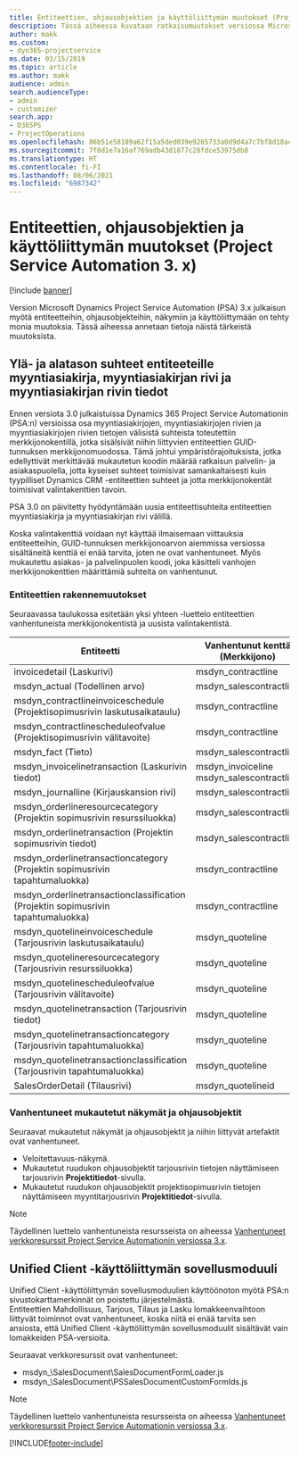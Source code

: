 ```yaml
---
title: Entiteettien, ohjausobjektien ja käyttöliittymän muutokset (Project Service Automation 3. x)
description: Tässä aiheessa kuvataan ratkaisumuutokset versiossa Microsoft Dynamics Project Service Automation 3.x.
author: makk
ms.custom:
- dyn365-projectservice
ms.date: 03/15/2019
ms.topic: article
ms.author: makk
audience: admin
search.audienceType:
- admin
- customizer
search.app:
- D365PS
- ProjectOperations
ms.openlocfilehash: 86b51e58189a62f15a5ded039e9265733a0d9d4a7c7bf8d18ac46aadf1d2a931
ms.sourcegitcommit: 7f8d1e7a16af769adb43d1877c28fdce53975db8
ms.translationtype: HT
ms.contentlocale: fi-FI
ms.lasthandoff: 08/06/2021
ms.locfileid: "6987342"
---
```

# <a name="entity-control-and-user-interface-changes-project-service-automation-3x"></a>Entiteettien, ohjausobjektien ja käyttöliittymän muutokset (Project Service Automation 3. x)

[!include [banner](../../includes/psa-now-project-operations.md)]


Version Microsoft Dynamics Project Service Automation (PSA) 3.x julkaisun myötä entiteetteihin, ohjausobjekteihin, näkymiin ja käyttöliittymään on tehty monia muutoksia. Tässä aiheessa annetaan tietoja näistä tärkeistä muutoksista.

## <a name="parent-child-relationships-for-sales-document-sales-document-line-sales-document-line-detail-entities"></a>Ylä- ja alatason suhteet entiteeteille myyntiasiakirja, myyntiasiakirjan rivi ja myyntiasiakirjan rivin tiedot
Ennen versiota 3.0 julkaistuissa Dynamics 365 Project Service Automationin (PSA:n) versioissa osa myyntiasiakirjojen, myyntiasiakirjojen rivien ja myyntiasiakirjojen rivien tietojen välisistä suhteista toteutettiin merkkijonokentillä, jotka sisälsivät niihin liittyvien entiteettien GUID-tunnuksen merkkijonomuodossa. Tämä johtui ympäristörajoituksista, jotka edellyttivät merkittävää mukautetun koodin määrää ratkaisun palvelin- ja asiakaspuolella, jotta kyseiset suhteet toimisivat samankaltaisesti kuin tyypilliset Dynamics CRM -entiteettien suhteet ja jotta merkkijonokentät toimisivat valintakenttien tavoin.

PSA 3.0 on päivitetty hyödyntämään uusia entiteettisuhteita entiteettien myyntiasiakirja ja myyntiasiakirjan rivi välillä.

Koska valintakenttiä voidaan nyt käyttää ilmaisemaan viittauksia entiteetteihin, GUID-tunnuksen merkkijonoarvon aiemmissa versiossa sisältäneitä kenttiä ei enää tarvita, joten ne ovat vanhentuneet. Myös mukautettu asiakas- ja palvelinpuolen koodi, joka käsitteli vanhojen merkkijonokenttien määrittämiä suhteita on vanhentunut.

### <a name="entity-schema-changes"></a>Entiteettien rakennemuutokset
Seuraavassa taulukossa esitetään yksi yhteen -luettelo entiteettien vanhentuneista merkkijonokentistä ja uusista valintakentistä. 

 Entiteetti |   Vanhentunut kenttä (Merkkijono) | Uusi kenttä (Valinta)
--- | --- | ---
invoicedetail (Laskurivi) |  msdyn_contractline |    msdyn_contractlineid
msdyn_actual (Todellinen arvo) | msdyn_salescontractline |   msdyn_salescontractlineid
msdyn_contractlineinvoiceschedule (Projektisopimusrivin laskutusaikataulu) |    msdyn_contractline |    msdyn_contractlineid
msdyn_contractlinescheduleofvalue (Projektisopimusrivin välitavoite) |   msdyn_contractline |    msdyn_contractlineid
msdyn_fact (Tieto) | msdyn_salescontractline |   msdyn_salescontractlineid
msdyn_invoicelinetransaction (Laskurivin tiedot) | msdyn_invoiceline <br> msdyn_salescontractline | msdyn_invoicelineid <br> msdyn_salescontractlineid
msdyn_journalline (Kirjauskansion rivi) |  msdyn_salescontractline |   msdyn_salescontractlineid
msdyn_orderlineresourcecategory (Projektin sopimusrivin resurssiluokka) | msdyn_salescontractline |   msdyn_contractlineid
msdyn_orderlinetransaction (Projektin sopimusrivin tiedot) | msdyn_salescontractline |   msdyn_salescontractlineid
msdyn_orderlinetransactioncategory (Projektin sopimusrivin tapahtumaluokka) |   msdyn_contractline |    msdyn_contractlineid
msdyn_orderlinetransactionclassification (Projektin sopimusrivin tapahtumaluokka) |   msdyn_contractline |    msdyn_contractlineid
msdyn_quotelineinvoiceschedule (Tarjousrivin laskutusaikataulu) |  msdyn_quoteline |   msdyn_quotelineid
msdyn_quotelineresourcecategory (Tarjousrivin resurssiluokka) |    msdyn_quoteline |   msdyn_quotelineid
msdyn_quotelinescheduleofvalue (Tarjousrivin välitavoite) | msdyn_quoteline |   msdyn_quotelineid
msdyn_quotelinetransaction (Tarjousrivin tiedot) |    msdyn_quoteline |   msdyn_quotelineid
msdyn_quotelinetransactioncategory (Tarjousrivin tapahtumaluokka) |  msdyn_quoteline |   msdyn_quotelineid
msdyn_quotelinetransactionclassification (Tarjousrivin tapahtumaluokka) |  msdyn_quoteline |   msdyn_quotelineid
SalesOrderDetail (Tilausrivi) | msdyn_quotelineid | msdyn_quoteline 

### <a name="deprecated-custom-views-and-controls"></a>Vanhentuneet mukautetut näkymät ja ohjausobjektit
Seuraavat mukautetut näkymät ja ohjausobjektit ja niihin liittyvät artefaktit ovat vanhentuneet.

- Veloitettavuus-näkymä.
- Mukautetut ruudukon ohjausobjektit tarjousrivin tietojen näyttämiseen tarjousrivin **Projektitiedot**-sivulla.
- Mukautetut ruudukon ohjausobjektit projektisopimusrivin tietojen näyttämiseen myyntitarjousrivin **Projektitiedot**-sivulla.

> [!NOTE]
> Täydellinen luettelo vanhentuneista resursseista on aiheessa [Vanhentuneet verkkoresurssit Project Service Automationin versiossa 3.x](../developer-guides/web-resources-deprecated-v3.x.md).

## <a name="unified-client-interface-app-module"></a>Unified Client -käyttöliittymän sovellusmoduuli
Unified Client -käyttöliittymän sovellusmoduulien käyttöönoton myötä PSA:n sivustokarttamerkinnät on poistettu järjestelmästä.  
Entiteettien Mahdollisuus, Tarjous, Tilaus ja Lasku lomakkeenvaihtoon liittyvät toiminnot ovat vanhentuneet, koska niitä ei enää tarvita sen ansiosta, että Unified Client -käyttöliittymän sovellusmoduulit sisältävät vain lomakkeiden PSA-versioita.  

Seuraavat verkkoresurssit ovat vanhentuneet:

- msdyn_\SalesDocument\SalesDocumentFormLoader.js
- msdyn_\SalesDocument\PSSalesDocumentCustomFormIds.js

> [!NOTE]
> Täydellinen luettelo vanhentuneista resursseista on aiheessa [Vanhentuneet verkkoresurssit Project Service Automationin versiossa 3.x](../developer-guides/web-resources-deprecated-v3.x.md).




[!INCLUDE[footer-include](../../includes/footer-banner.md)]
